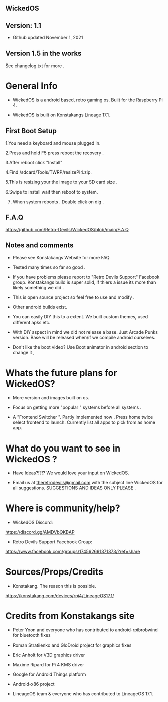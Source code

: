 
## WickedOS 

## Version: 1.1 

- Github updated November 1, 2021 

## Version 1.5 in the works 

See changelog.txt for more .

# General Info 

- WickedOS is a android based, retro gaming os. Built for the Raspberry Pi 4.

- WickedOS is built on Konstakangs Lineage 17.1.
  
## First Boot Setup 

1.You need a keyboard and mouse plugged in.

2.Press and hold F5 press reboot the recovery .

3.After reboot click "Install"

4.Find /sdcard/Tools/TWRP/resizePI4.zip.

5.This is resizing your the image to your SD card size . 

6.Swipe to install wait then reboot to system.

7. When system reboots . Double click on dig .

## F.A.Q

https://github.com/Retro-Devils/WickedOS/blob/main/F.A.Q

## Notes and comments 

- Please see Konstakangs Website for more FAQ.

- Tested many times so far so good . 

- If you have problems please report to "Retro Devils Support" Facebook group. Konstakangs build is super solid, if thiers a issue its more than likely something we did .

- This is open source project so feel free to use and modify .

- Other android builds exist.

- You can easily DIY this to a extent. We built custom themes, used different apks etc. 

- With DIY aspect in mind we did not release a base. Just Arcade Punks version. Base will be released when/if we compile android ourselves. 

- Don't like the boot video? Use Boot animator in android section to change it , 


# Whats the future plans for WickedOS?

- More version and images built on os. 

- Focus on getting more  "popular " systems before all systems .

- A "Frontend Switcher ". Partly implemented now . Press home twice select frontend to launch. Currently list all apps to pick from as home app.

# What do you want to see in WickedOS ?

- Have Ideas?!?!? We would love your input on WickedOS. 

- Email us at theretrodevils@gmail.com with the subject line WickedOS for all suggestions. SUGGESTIONS AND IDEAS ONLY PLEASE . 


# Where is community/help? 

- WickedOS Discord:

https://discord.gg/AMDVbQKBAP 

- Retro Devils Support Facebook Group: 

https://www.facebook.com/groups/174562691371373/?ref=share


# Sources/Props/Credits

- Konstakang. The reason this is possible. 

https://konstakang.com/devices/rpi4/LineageOS17.1/

# Credits from Konstakangs site 

- Peter Yoon and everyone who has contributed to android-rpibrobwind for bluetooth fixes

- Roman Stratiienko and GloDroid project for graphics fixes

- Eric Anholt for V3D graphics driver

- Maxime Ripard for Pi 4 KMS driver

- Google for Android Things platform

- Android-x86 project

- LineageOS team & everyone who has contributed to LineageOS 17.1.

